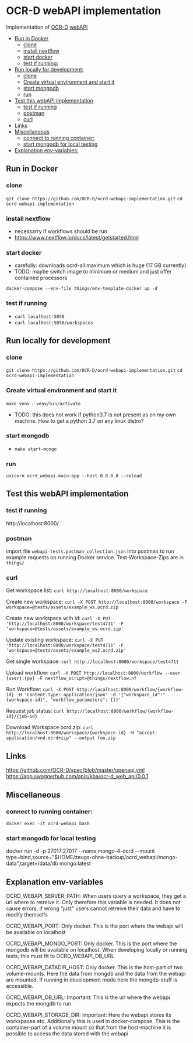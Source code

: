 # OCR-D webAPI implementation

Implementation of [OCR-D](https://ocr-d.de/en/) [webAPI](https://github.com/OCR-D/spec/blob/master/openapi.yml)

[rem]: BEGIN-MARKDOWN-TOC
* [Run in Docker](#run-in-docker)
	* [clone](#clone)
	* [install nextflow](#install-nextflow)
	* [start docker](#start-docker)
	* [test if running:](#test-if-running)
* [Run locally for development:](#run-locally-for-development)
	* [clone](#clone-1)
	* [Create virtual environment and start it](#create-virtual-environment-and-start-it)
	* [start mongodb](#start-mongodb)
	* [run](#run)
* [Test this webAPI implementation](#test-this-webapi-implementation)
	* [test if running](#test-if-running-1)
	* [postman](#postman)
	* [curl](#curl)
* [Links](#links)
* [Miscellaneous](#miscellaneous)
	* [connect to running container:](#connect-to-running-container)
	* [start mongodb for local testing](#start-mongodb-for-local-testing)
* [Explanation env-variables:](#explanation-env-variables)

[rem]: END-MARKDOWN-TOC

## Run in Docker
### clone
`git clone https://github.com/OCR-D/ocrd-webapi-implementation.git`
`cd ocrd-webapi-implementation`

### install nextflow
- necessarry if workflows should be run
- https://www.nextflow.io/docs/latest/getstarted.html

### start docker
- carefully: downloads ocrd-all:maximum which is huge (17 GB currently)
- TODO: maybe switch image to minimum or medium and just offer contained processors
```
docker-compose --env-file things/env-template-docker up -d
```

### test if running
- `curl localhost:5050`
- `curl localhost:5050/workspaces`


## Run locally for development
### clone
`git clone https://github.com/OCR-D/ocrd-webapi-implementation.git`
`cd ocrd-webapi-implementation`

### Create virtual environment and start it
`make venv`
`. venv/bin/activate`
- TODO: this does not work if python3.7 is not present as on my own machine. How to get a python
  3.7 on any linux distro?

### start mongodb
- `make start-mongo`

### run
`uvicorn ocrd_webapi.main:app --host 0.0.0.0 --reload`


## Test this webAPI implementation
### test if running
http://localhost:8000/

### postman
import file `webapi-tests.postman_collection.json` into postman to run example requests on running
Docker service. Test-Workspace-Zips are in `things/`

### curl
Get workspace list:
`curl http://localhost:8000/workspace`

Create new workspace:
`curl -X POST http://localhost:8000/workspace -F workspace=@tests/assets/example_ws.ocrd.zip`

Create new workspace with id:
`curl -X PUT 'http://localhost:8000/workspace/test4711' -F 'workspace=@tests/assets/example_ws.ocrd.zip'`

Update existing workspace:
`curl -X PUT 'http://localhost:8000/workspace/test4711' -F 'workspace=@tests/assets/example_ws2.ocrd.zip'`

Get single workspace:
`curl http://localhost:8000/workspace/test4711`

Upload workflow:
`curl -X POST http://localhost:8000/workflow --user {user}:{pw} -F nextflow_script=@things/nextflow.nf`

Run Workflow:
`curl -X POST http://localhost:8000/workflow/{workflow-id} -H 'Content-Type: application/json' -d '{"workspace_id":"{workspace-id}", "workflow_parameters": {}}'`

Request job status:
`curl http://localhost:8000/workflow/{workflow-id}/{job-id}`

Download Workspace ocrd.zip:
`curl http://localhost:8000/workspace/{workspace-id} -H "accept: application/vnd.ocrd+zip" --output foo.zip`

## Links
<https://github.com/OCR-D/spec/blob/master/openapi.yml>
<https://app.swaggerhub.com/apis/kba/ocr-d_web_api/0.0.1>


## Miscellaneous

### connect to running container:
`docker exec -it ocrd-webapi bash`

### start mongodb for local testing
docker run -d -p 27017:27017 --name mongo-4-ocrd --mount type=bind,source="$HOME/zeugs-ohne-backup/ocrd_webapi/mongo-data",target=/data/db  mongo:latest


## Explanation env-variables

OCRD_WEBAPI_SERVER_PATH:
When users query a workspace, they get a url where to retreive it. Only therefore this variable is
needed. It does not cause errors, if wrong "just" users cannot retreive their data and have to
modify themselfs

OCRD_WEBAPI_PORT:
Only docker. This is the port where the webapi will be available on localhost

OCRD_WEBAPI_MONGO_PORT:
Only docker. This is the port where the mongodb will be available on localhost. When developing
locally or running tests, this must fit to OCRD_WEBAPI_DB_URL

OCRD_WEBAPI_DATADIR_HOST:
Only docker. This is the host-part of two volume-mounts. Here the data from mongdb and the data
from the webapi are mounted. If running in development mode here the mongdb-stuff is accessible.

OCRD_WEBAPI_DB_URL:
Important: This is the url where the webapi expects the mongdb to run

OCRD_WEBAPI_STORAGE_DIR:
Important: Here the webapi stores its workspaces etc. Additionally this is used in docker-compose.
This is the container-part of a volume mount so that from the host-machine it is possible to access
the data stored with the webapi
